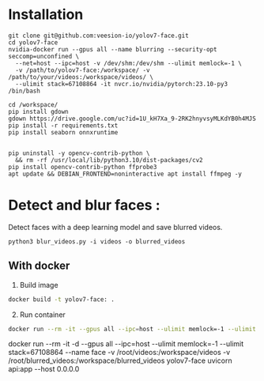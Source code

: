 
# Installation

```
git clone git@github.com:veesion-io/yolov7-face.git
cd yolov7-face
nvidia-docker run --gpus all --name blurring --security-opt seccomp=unconfined \
  --net=host --ipc=host -v /dev/shm:/dev/shm --ulimit memlock=-1 \
  -v /path/to/yolov7-face:/workspace/ -v /path/to/your/videos:/workspace/videos/ \
  --ulimit stack=67108864 -it nvcr.io/nvidia/pytorch:23.10-py3 /bin/bash

cd /workspace/
pip install gdown
gdown https://drive.google.com/uc?id=1U_kH7Xa_9-2RK2hnyvsyMLKdYB0h4MJS
pip install -r requirements.txt
pip install seaborn onnxruntime


pip uninstall -y opencv-contrib-python \
  && rm -rf /usr/local/lib/python3.10/dist-packages/cv2
pip install opencv-contrib-python ffprobe3
apt update && DEBIAN_FRONTEND=noninteractive apt install ffmpeg -y

```

# Detect and blur faces : 

Detect faces with a deep learning model and save blurred videos.
```
python3 blur_videos.py -i videos -o blurred_videos
```

## With docker

1. Build image

```bash
docker build -t yolov7-face: .
```

2. Run container

```bash
docker run --rm -it --gpus all --ipc=host --ulimit memlock=-1 --ulimit stack=67108864 --name face -v /root/videos:/workspace/videos -v /root/blurred_videos:/workspace/blurred_videos yolov7-face python3 blur_videos.py -i /workspace/videos -o /workspace/blurred_videos
```

docker run --rm -it -d --gpus all --ipc=host --ulimit memlock=-1 --ulimit stack=67108864 --name face -v /root/videos:/workspace/videos -v /root/blurred_videos:/workspace/blurred_videos yolov7-face uvicorn api:app --host 0.0.0.0
